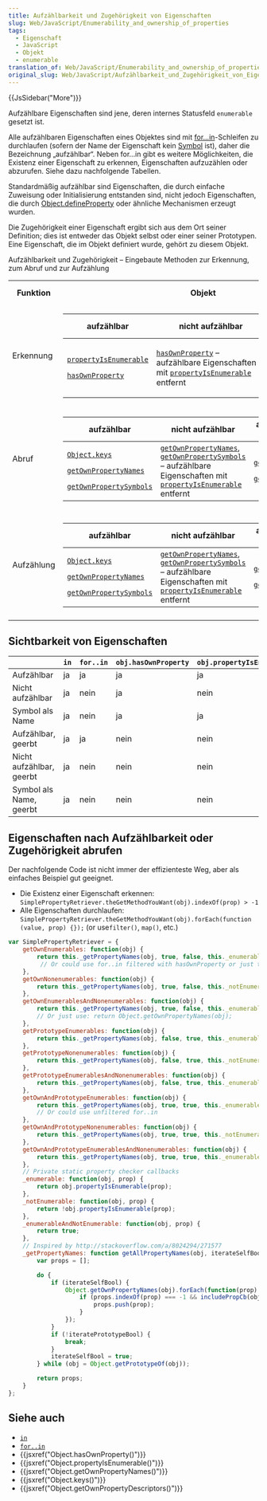 ```yaml
---
title: Aufzählbarkeit und Zugehörigkeit von Eigenschaften
slug: Web/JavaScript/Enumerability_and_ownership_of_properties
tags:
  - Eigenschaft
  - JavaScript
  - Objekt
  - enumerable
translation_of: Web/JavaScript/Enumerability_and_ownership_of_properties
original_slug: Web/JavaScript/Aufzählbarkeit_und_Zugehörigkeit_von_Eigenschaften
---
```

{{JsSidebar("More")}}

Aufzählbare Eigenschaften sind jene, deren internes Statusfeld `enumerable` gesetzt ist.

Alle aufzählbaren Eigenschaften eines Objektes sind mit [for...in](/de/docs/Web/JavaScript/Reference/Statements/for...in)-Schleifen zu durchlaufen (sofern der Name der Eigenschaft kein [Symbol](/de/docs/Web/JavaScript/Reference/Global_Objects/Symbol) ist), daher die Bezeichnung „aufzählbar“.
Neben for…in gibt es weitere Möglichkeiten, die Existenz einer Eigenschaft zu erkennen, Eigenschaften aufzuzählen oder abzurufen. Siehe dazu nachfolgende Tabellen.

Standardmäßig aufzählbar sind Eigenschaften, die durch einfache Zuweisung oder Initialisierung entstanden sind, nicht jedoch Eigenschaften, die durch [Object.defineProperty](/de/docs/Web/JavaScript/Reference/Global_Objects/Object/defineProperty) oder ähnliche Mechanismen erzeugt wurden.

Die Zugehörigkeit einer Eigenschaft ergibt sich aus dem Ort seiner Definition; dies ist entweder das Objekt selbst oder einer seiner Prototypen. Eine Eigenschaft, die im Objekt definiert wurde, gehört zu diesem Objekt.

Aufzählbarkeit und Zugehörigkeit – Eingebaute Methoden zur Erkennung, zum Abruf und zur Aufzählung

<table>
  <tbody>
    <tr>
      <th>Funktion</th>
      <th>Objekt</th>
      <th>Objekt und geerbt aus Prototypenkette</th>
      <th>nur geerbt aus Prototypenkette</th>
    </tr>
    <tr>
      <td>Erkennung</td>
      <td>
        <table>
          <thead>
            <tr>
              <th scope="col">aufzählbar</th>
              <th scope="col">nicht aufzählbar</th>
              <th scope="col">aufzählbar und nicht aufzählbar</th>
            </tr>
          </thead>
          <tbody>
            <tr>
              <td>
                <p>
                  <code
                    ><a
                      href="/en-US/docs/Web/JavaScript/Reference/Global_Objects/Object/propertyIsEnumerable"
                      >propertyIsEnumerable</a
                    ></code
                  >
                </p>
                <p>
                  <code
                    ><a
                      href="/en-US/docs/Web/JavaScript/Reference/Global_Objects/Object/hasOwnProperty"
                      >hasOwnProperty</a
                    ></code
                  >
                </p>
              </td>
              <td>
                <p>
                  <code
                    ><a
                      href="/en-US/docs/Web/JavaScript/Reference/Global_Objects/Object/hasOwnProperty"
                      >hasOwnProperty</a
                    ></code
                  >
                  – aufzählbare Eigenschaften mit
                  <code
                    ><a
                      href="/en-US/docs/Web/JavaScript/Reference/Global_Objects/Object/propertyIsEnumerable"
                      >propertyIsEnumerable</a
                    ></code
                  >
                  entfernt
                </p>
              </td>
              <td>
                <code
                  ><a
                    href="/en-US/docs/Web/JavaScript/Reference/Global_Objects/Object/hasOwnProperty"
                    >hasOwnProperty</a
                  ></code
                >
              </td>
            </tr>
          </tbody>
        </table>
      </td>
      <td>
        <table>
          <thead>
            <tr>
              <th scope="col">aufzählbar</th>
              <th scope="col">nicht aufzählbar</th>
              <th scope="col">aufzählbar und nicht aufzählbar</th>
            </tr>
          </thead>
          <tbody>
            <tr>
              <td>nur mit eigenem Code möglich</td>
              <td>nur mit eigenem Code möglich</td>
              <td>
                <code
                  ><a href="/en-US/docs/Web/JavaScript/Reference/Operators/in"
                    >in</a
                  ></code
                >
              </td>
            </tr>
          </tbody>
        </table>
      </td>
      <td>nur mit eigenem Code möglich</td>
    </tr>
    <tr>
      <td>Abruf</td>
      <td>
        <table>
          <thead>
            <tr>
              <th scope="col">aufzählbar</th>
              <th scope="col">nicht aufzählbar</th>
              <th scope="col">aufzählbar und nicht aufzählbar</th>
            </tr>
          </thead>
          <tbody>
            <tr>
              <td>
                <p>
                  <code
                    ><a
                      href="/en-US/docs/Web/JavaScript/Reference/Global_Objects/Object/keys"
                      >Object.keys</a
                    ></code
                  >
                </p>
                <p>
                  <code
                    ><a
                      href="/en-US/docs/Web/JavaScript/Reference/Global_Objects/Object/getOwnPropertyNames"
                      >getOwnPropertyNames</a
                    ></code
                  >
                </p>
                <p>
                  <code
                    ><a
                      href="/en-US/docs/Web/JavaScript/Reference/Global_Objects/Object/getOwnPropertySymbols"
                      >getOwnPropertySymbols</a
                    ></code
                  >
                </p>
              </td>
              <td>
                <code
                  ><a
                    href="/en-US/docs/Web/JavaScript/Reference/Global_Objects/Object/getOwnPropertyNames"
                    >getOwnPropertyNames</a
                  ></code
                >,
                <code
                  ><a
                    href="/en-US/docs/Web/JavaScript/Reference/Global_Objects/Object/getOwnPropertySymbols"
                    >getOwnPropertySymbols</a
                  > </code
                >– aufzählbare Eigenschaften mit
                <code
                  ><a
                    href="/en-US/docs/Web/JavaScript/Reference/Global_Objects/Object/propertyIsEnumerable"
                    >propertyIsEnumerable</a
                  ></code
                >
                entfernt
              </td>
              <td>
                <p>
                  <code
                    ><a
                      href="/en-US/docs/Web/JavaScript/Reference/Global_Objects/Object/getOwnPropertyNames"
                      >getOwnPropertyNames</a
                    ></code
                  >
                </p>
                <p>
                  <code
                    ><a
                      href="/en-US/docs/Web/JavaScript/Reference/Global_Objects/Object/getOwnPropertySymbols"
                      >getOwnPropertySymbols</a
                    ></code
                  >
                </p>
              </td>
            </tr>
          </tbody>
        </table>
      </td>
      <td>nur mit eigenem Code möglich</td>
      <td>nur mit eigenem Code möglich</td>
    </tr>
    <tr>
      <td>Aufzählung</td>
      <td>
        <table>
          <thead>
            <tr>
              <th scope="col">aufzählbar</th>
              <th scope="col">nicht aufzählbar</th>
              <th scope="col">aufzählbar und nicht aufzählbar</th>
            </tr>
          </thead>
          <tbody>
            <tr>
              <td>
                <p>
                  <code
                    ><a
                      href="/en-US/docs/Web/JavaScript/Reference/Global_Objects/Object/keys"
                      >Object.keys</a
                    ></code
                  >
                </p>
                <p>
                  <code
                    ><a
                      href="/en-US/docs/Web/JavaScript/Reference/Global_Objects/Object/getOwnPropertyNames"
                      >getOwnPropertyNames</a
                    ></code
                  >
                </p>
                <p>
                  <code
                    ><a
                      href="/en-US/docs/Web/JavaScript/Reference/Global_Objects/Object/getOwnPropertySymbols"
                      >getOwnPropertySymbols</a
                    ></code
                  >
                </p>
              </td>
              <td>
                <code
                  ><a
                    href="/en-US/docs/Web/JavaScript/Reference/Global_Objects/Object/getOwnPropertyNames"
                    >getOwnPropertyNames</a
                  ></code
                >,
                <code
                  ><a
                    href="/en-US/docs/Web/JavaScript/Reference/Global_Objects/Object/getOwnPropertySymbols"
                    >getOwnPropertySymbols</a
                  ></code
                >
                – aufzählbare Eigenschaften mit
                <code
                  ><a
                    href="/en-US/docs/Web/JavaScript/Reference/Global_Objects/Object/propertyIsEnumerable"
                    >propertyIsEnumerable</a
                  ></code
                >
                entfernt
              </td>
              <td>
                <p>
                  <code
                    ><a
                      href="/en-US/docs/Web/JavaScript/Reference/Global_Objects/Object/getOwnPropertyNames"
                      >getOwnPropertyNames</a
                    ></code
                  >
                </p>
                <p>
                  <code
                    ><a
                      href="/en-US/docs/Web/JavaScript/Reference/Global_Objects/Object/getOwnPropertySymbols"
                      >getOwnPropertySymbols</a
                    ></code
                  >
                </p>
              </td>
            </tr>
          </tbody>
        </table>
      </td>
      <td>
        <table>
          <thead>
            <tr>
              <th scope="col">aufzählbar</th>
              <th scope="col">nicht aufzählbar</th>
              <th scope="col">aufzählbar und nicht aufzählbar</th>
            </tr>
          </thead>
          <tbody>
            <tr>
              <td>
                <p>
                  <code
                    ><a
                      href="/en-US/docs/Web/JavaScript/Reference/Statements/for...in"
                      >for..in</a
                    ></code
                  >
                </p>
                <p>(ohne Symbole)</p>
              </td>
              <td>nur mit eigenem Code möglich</td>
              <td>nur mit eigenem Code möglich</td>
            </tr>
          </tbody>
        </table>
      </td>
      <td>nur mit eigenem Code möglich</td>
    </tr>
  </tbody>
</table>

## Sichtbarkeit von Eigenschaften

|                          | `in` | `for..in` | `obj.hasOwnProperty` | `obj.propertyIsEnumerable` | `Object.keys` | `Object.getOwnPropertyNames` | `Object.getOwnPropertyDescriptors` | `Reflect.ownKeys()` |
| ------------------------ | ---- | --------- | -------------------- | -------------------------- | ------------- | ---------------------------- | ---------------------------------- | ------------------- |
| Aufzählbar               | ja   | ja        | ja                   | ja                         | ja            | ja                           | ja                                 | ja                  |
| Nicht aufzählbar         | ja   | nein      | ja                   | nein                       | nein          | ja                           | ja                                 | ja                  |
| Symbol als Name          | ja   | nein      | ja                   | ja                         | nein          | nein                         | ja                                 | ja                  |
| Aufzählbar, geerbt       | ja   | ja        | nein                 | nein                       | nein          | nein                         | nein                               | nein                |
| Nicht aufzählbar, geerbt | ja   | nein      | nein                 | nein                       | nein          | nein                         | nein                               | nein                |
| Symbol als Name, geerbt  | ja   | nein      | nein                 | nein                       | nein          | nein                         | nein                               | nein                |

## Eigenschaften nach Aufzählbarkeit oder Zugehörigkeit abrufen

Der nachfolgende Code ist nicht immer der effizienteste Weg, aber als einfaches Beispiel gut geeignet.

- Die Existenz einer Eigenschaft erkennen: `SimplePropertyRetriever.theGetMethodYouWant(obj).indexOf(prop) > -1`
- Alle Eigenschaften durchlaufen:
  `SimplePropertyRetriever.theGetMethodYouWant(obj).forEach(function (value, prop) {});` (or use`filter()`, `map()`, etc.)

```js
var SimplePropertyRetriever = {
    getOwnEnumerables: function(obj) {
        return this._getPropertyNames(obj, true, false, this._enumerable);
         // Or could use for..in filtered with hasOwnProperty or just this: return Object.keys(obj);
    },
    getOwnNonenumerables: function(obj) {
        return this._getPropertyNames(obj, true, false, this._notEnumerable);
    },
    getOwnEnumerablesAndNonenumerables: function(obj) {
        return this._getPropertyNames(obj, true, false, this._enumerableAndNotEnumerable);
        // Or just use: return Object.getOwnPropertyNames(obj);
    },
    getPrototypeEnumerables: function(obj) {
        return this._getPropertyNames(obj, false, true, this._enumerable);
    },
    getPrototypeNonenumerables: function(obj) {
        return this._getPropertyNames(obj, false, true, this._notEnumerable);
    },
    getPrototypeEnumerablesAndNonenumerables: function(obj) {
        return this._getPropertyNames(obj, false, true, this._enumerableAndNotEnumerable);
    },
    getOwnAndPrototypeEnumerables: function(obj) {
        return this._getPropertyNames(obj, true, true, this._enumerable);
        // Or could use unfiltered for..in
    },
    getOwnAndPrototypeNonenumerables: function(obj) {
        return this._getPropertyNames(obj, true, true, this._notEnumerable);
    },
    getOwnAndPrototypeEnumerablesAndNonenumerables: function(obj) {
        return this._getPropertyNames(obj, true, true, this._enumerableAndNotEnumerable);
    },
    // Private static property checker callbacks
    _enumerable: function(obj, prop) {
        return obj.propertyIsEnumerable(prop);
    },
    _notEnumerable: function(obj, prop) {
        return !obj.propertyIsEnumerable(prop);
    },
    _enumerableAndNotEnumerable: function(obj, prop) {
        return true;
    },
    // Inspired by http://stackoverflow.com/a/8024294/271577
    _getPropertyNames: function getAllPropertyNames(obj, iterateSelfBool, iteratePrototypeBool, includePropCb) {
        var props = [];

        do {
            if (iterateSelfBool) {
                Object.getOwnPropertyNames(obj).forEach(function(prop) {
                    if (props.indexOf(prop) === -1 && includePropCb(obj, prop)) {
                        props.push(prop);
                    }
                });
            }
            if (!iteratePrototypeBool) {
                break;
            }
            iterateSelfBool = true;
        } while (obj = Object.getPrototypeOf(obj));

        return props;
    }
};
```

## Siehe auch

- [`in`](/en-US/docs/Web/JavaScript/Reference/Operators/in)
- [`for..in`](/en-US/docs/Web/JavaScript/Reference/Statements/for...in)
- {{jsxref("Object.hasOwnProperty()")}}
- {{jsxref("Object.propertyIsEnumerable()")}}
- {{jsxref("Object.getOwnPropertyNames()")}}
- {{jsxref("Object.keys()")}}
- {{jsxref("Object.getOwnPropertyDescriptors()")}}
